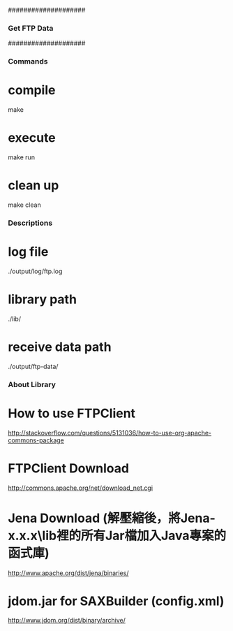 ####################
### Get FTP Data ###
####################

### Commands ###
# compile
make

# execute
make run

# clean up
make clean

### Descriptions ###
# log file
./output/log/ftp.log

# library path
./lib/

# receive data path
./output/ftp-data/

### About Library ###
# How to use FTPClient
http://stackoverflow.com/questions/5131036/how-to-use-org-apache-commons-package

# FTPClient Download
http://commons.apache.org/net/download_net.cgi

# Jena Download (解壓縮後，將Jena-x.x.x\lib裡的所有Jar檔加入Java專案的函式庫)
http://www.apache.org/dist/jena/binaries/

# jdom.jar for SAXBuilder (config.xml)
http://www.jdom.org/dist/binary/archive/
